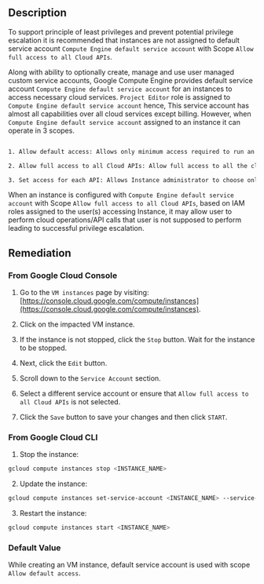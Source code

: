 ## Description

To support principle of least privileges and prevent potential privilege escalation it is recommended that instances are not assigned to default service account `Compute Engine default service account` with Scope `Allow full access to all Cloud APIs`.

Along with ability to optionally create, manage and use user managed custom service accounts, Google Compute Engine provides default service account `Compute Engine default service account` for an instances to access necessary cloud services.
`Project Editor` role is assigned to `Compute Engine default service account` hence, This service account has almost all capabilities over all cloud services except billing.
However, when `Compute Engine default service account` assigned to an instance it can operate in 3 scopes.

```bash

1. Allow default access: Allows only minimum access required to run an Instance (Least Privileges).

2. Allow full access to all Cloud APIs: Allow full access to all the cloud APIs/Services (Too much access)

3. Set access for each API: Allows Instance administrator to choose only those APIs that are needed to perform specific business functionality expected by instance
```

When an instance is configured with `Compute Engine default service account` with Scope `Allow full access to all Cloud APIs`, based on IAM roles assigned to the user(s) accessing Instance, it may allow user to perform cloud operations/API calls that user is not supposed to perform leading to successful privilege escalation.

## Remediation

### From Google Cloud Console

1. Go to the `VM instances` page by visiting: [https://console.cloud.google.com/compute/instances](https://console.cloud.google.com/compute/instances).

2. Click on the impacted VM instance.

3. If the instance is not stopped, click the `Stop` button. Wait for the instance to be stopped.

4. Next, click the `Edit` button.

5. Scroll down to the `Service Account` section.

6. Select a different service account or ensure that `Allow full access to all Cloud APIs` is not selected.

7. Click the `Save` button to save your changes and then click `START`.

### From Google Cloud CLI

1. Stop the instance:

```bash
gcloud compute instances stop <INSTANCE_NAME>
```

2. Update the instance:

```bash
gcloud compute instances set-service-account <INSTANCE_NAME> --service-account=<SERVICE_ACCOUNT> --scopes [SCOPE1, SCOPE2...]
```

3. Restart the instance:

```bash
gcloud compute instances start <INSTANCE_NAME>
```

### Default Value

While creating an VM instance, default service account is used with scope `Allow default access`.

